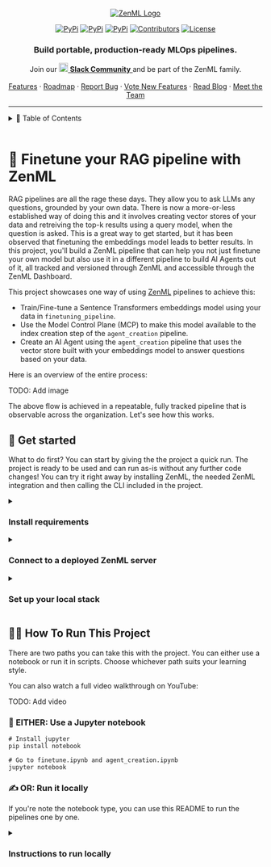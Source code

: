 <!-- PROJECT SHIELDS -->
<!--
*** I'm using markdown "reference style" links for readability.
*** Reference links are enclosed in brackets [ ] instead of parentheses ( ).
*** See the bottom of this document for the declaration of the reference variables
*** for contributors-url, forks-url, etc. This is an optional, concise syntax you may use.
*** https://www.markdownguide.org/basic-syntax/#reference-style-links
-->

<div align="center">

  <!-- PROJECT LOGO -->
  <br />
    <a href="https://zenml.io">
      <img src="assets/header.png" alt="ZenML Logo">
    </a>
  <br />

  [![PyPi][pypi-shield]][pypi-url]
  [![PyPi][pypiversion-shield]][pypi-url]
  [![PyPi][downloads-shield]][downloads-url]
  [![Contributors][contributors-shield]][contributors-url]
  [![License][license-shield]][license-url]
  <!-- [![Build][build-shield]][build-url] -->
  <!-- [![CodeCov][codecov-shield]][codecov-url] -->

</div>

<!-- MARKDOWN LINKS & IMAGES -->
<!-- https://www.markdownguide.org/basic-syntax/#reference-style-links -->

[pypi-shield]: https://img.shields.io/pypi/pyversions/zenml?color=281158

[pypi-url]: https://pypi.org/project/zenml/

[pypiversion-shield]: https://img.shields.io/pypi/v/zenml?color=361776

[downloads-shield]: https://img.shields.io/pypi/dm/zenml?color=431D93

[downloads-url]: https://pypi.org/project/zenml/

[codecov-shield]: https://img.shields.io/codecov/c/gh/zenml-io/zenml?color=7A3EF4

[codecov-url]: https://codecov.io/gh/zenml-io/zenml

[contributors-shield]: https://img.shields.io/github/contributors/zenml-io/zenml?color=7A3EF4

[contributors-url]: https://github.com/othneildrew/Best-README-Template/graphs/contributors

[license-shield]: https://img.shields.io/github/license/zenml-io/zenml?color=9565F6

[license-url]: https://github.com/zenml-io/zenml/blob/main/LICENSE

[linkedin-shield]: https://img.shields.io/badge/-LinkedIn-black.svg?style=for-the-badge&logo=linkedin&colorB=555

[linkedin-url]: https://www.linkedin.com/company/zenml/

[twitter-shield]: https://img.shields.io/twitter/follow/zenml_io?style=for-the-badge

[twitter-url]: https://twitter.com/zenml_io

[slack-shield]: https://img.shields.io/badge/-Slack-black.svg?style=for-the-badge&logo=linkedin&colorB=555

[slack-url]: https://zenml.io/slack-invite

[build-shield]: https://img.shields.io/github/workflow/status/zenml-io/zenml/Build,%20Lint,%20Unit%20&%20Integration%20Test/develop?logo=github&style=for-the-badge

[build-url]: https://github.com/zenml-io/zenml/actions/workflows/ci.yml

<div align="center">
  <h3 align="center">Build portable, production-ready MLOps pipelines.</h3>
  <p align="center">
    <div align="center">
      Join our <a href="https://zenml.io/slack-invite" target="_blank">
      <img width="18" src="https://cdn3.iconfinder.com/data/icons/logos-and-brands-adobe/512/306_Slack-512.png" alt="Slack"/>
    <b>Slack Community</b> </a> and be part of the ZenML family.
    </div>
    <br />
    <a href="https://zenml.io/features">Features</a>
    ·
    <a href="https://zenml.io/roadmap">Roadmap</a>
    ·
    <a href="https://github.com/zenml-io/zenml/issues">Report Bug</a>
    ·
    <a href="https://zenml.io/discussion">Vote New Features</a>
    ·
    <a href="https://zenml.io/blog">Read Blog</a>
    ·
    <a href="https://www.zenml.io/company#team">Meet the Team</a>
    <br />
  </p>
</div>

---

<!-- TABLE OF CONTENTS -->
<!-- TABLE OF CONTENTS -->
<details>
  <summary>🏁 Table of Contents</summary>
  <ol>
    <li><a href="#-huggingface-model-to-sagemaker-endpoint-mlops-with-zenml">Introduction</a></li>
    <li><a href="#👋-get-started">Get Started</a></li>
    <li>
      <a href="#🧑‍💻-how-to-run-this-project">How To Run This Project</a>
      <ul>
        <li><a href="#📓-either-use-a-jupyter-notebook">EITHER: Use a Jupyter notebook</a></li>
        <li><a href="#✍️-or-run-it-locally">OR: Run it locally</a>
          <ul>
            <li><a href="#👶-step-1-start-with-fine-tuning-the-embeddings-model">Step 1: Start with feature engineering</a></li>
            <li><a href="#💪-step-2-create-an-ai-agent-using-your-embeddings-model">Step 2: Train the model</a></li>
          </ul>
        </li>
      </ul>
    </li>
    <li><a href="#🆘-getting-help">Getting Help</a></li>
  </ol>
</details>
<br />

# 🧬 Finetune your RAG pipeline with ZenML

RAG pipelines are all the rage these days. They allow you to ask LLMs any questions, grounded by your own data. There is now a more-or-less established way of doing this and it involves creating vector stores of your data and retreiving the top-k results using a query model, when the question is asked. This is a great way to get started, but it has been observed that finetuning the embeddings model leads to better results. In this project, you'll build a ZenML pipeline that can help you not just finetune your own model but also use it in a different pipeline to build AI Agents out of it, all tracked and versioned through ZenML and accessible through the ZenML Dashboard.

This project showcases one way of using [ZenML](https://zenml.io) pipelines to achieve this:

- Train/Fine-tune a Sentence Transformers embeddings model using your data in `finetuning_pipeline`.
- Use the Model Control Plane (MCP) to make this model available to the index creation step of the `agent_creation` pipeline.
- Create an AI Agent using the `agent_creation` pipeline that uses the vector store built with your embeddings model to answer questions based on your data.

Here is an overview of the entire process:

TODO: Add image

The above flow is achieved in a repeatable, fully tracked pipeline that is observable across the organization. Let's
see how this works.

## 👋 Get started

What to do first? You can start by giving the the project a quick run. The
project is ready to be used and can run as-is without any further code
changes! You can try it right away by installing ZenML, the needed
ZenML integration and then calling the CLI included in the project.

<details>
<summary><h3>Install requirements</h3></summary>

```bash
# Clone this repo
git clone git@github.com:zenml-io/zenml-rag-llm-finetune.git

# Set up a Python virtual environment, if you haven't already
python3 -m venv .venv
source .venv/bin/activate

# Install requirements & integrations
# Alternatively see the Makefile for commands to use
make setup
```

</details>

<details>
<summary><h3>Connect to a deployed ZenML server</h3></summary>

After this, you should have ZenML and all of the requirements of the project installed locally.
Next thing to do is to connect to a [deployed ZenML instance](https://docs.zenml.io/deploying-zenml/). You can
create a free trial using [ZenML Cloud](https://cloud.zenml.io) to get setup quickly.

Once you have your deployed ZenML ready, you can connect to it using:

```shell
zenml connect --url YOUR_ZENML_SERVER_URL
```

This will open up the browser for your to connect to a deployed ZenML!

You will be able to see your models and related artifacts and pipeline runs in the Model Control Plane now (available only on ZenML Cloud).

</details>

<details>
<summary><h3>Set up your local stack</h3></summary>

To run this project, you need to create a [ZenML Stack](https://docs.zenml.io/user-guide/starter-guide/understand-stacks) with the required components to run the pipelines.

```shell
make install-stack
```

</details>

## 🧑‍💻 How To Run This Project

There are two paths you can take this with the project. You can either
use a notebook or run it in scripts. Choose whichever path suits your learning
style.

You can also watch a full video walkthrough on YouTube:

TODO: Add video

### 📓 EITHER: Use a Jupyter notebook

```shell
# Install jupyter
pip install notebook

# Go to finetune.ipynb and agent_creation.ipynb
jupyter notebook
```

### ✍️ OR: Run it locally

If you're note the notebook type, you can use this README to run the pipelines one by one.

<details>

<summary><h3>Instructions to run locally</h3></summary>

At any time, you can look at the CLI help to see what you can do with the project:
  
```shell
python run.py --help
```

Let's walk through the process one by one:

#### 👶 Step 1: Start with fine-tuning the embeddings model

The first pipeline is the fine-tune embeddings pipeline. This pipeline loads some of your data and trains a Sentence Transformers model on it. This model is tracked through the Model Control Plane and is associated with the pipeline.

TODO: image

Run it as follows:

```shell
python run.py --finetune-pipeline --no-cache --num-epochs 1 --model-id "paraphrase-albert-small-v2"
```

This will train a model from the Sentence Transformers library and register a new ZenML model on the Model Control Plane:

TODO: MCP image

Please note the above screens are a cloud-only feature in [ZenML Cloud](https://zenml.io/cloud), and
the CLI `zenml models list` should be used instead for OSS users.
In the dashboard, you can click on these artifacts and look at the lineage of the model.

TODO: section video

#### 💪 Step 2: Create an AI Agent using your embeddings model.

The `agent_creation` pipeline uses the embeddings model from the previous pipeline to create a vector store index which an AI Agent can use to answer questions. This pipeline is also tracked through the Model Control Plane and is associated with the embeddings model.

TODO: image

Run it as follows:

```shell
python run.py --agent-creation-pipeline --no-cache
```

Or if you'd like to use a specific version of the model, you can specify it as follows:

```shell
python run.py --agent-creation-pipeline --no-cache --model-version <INT>
```

TODO: section video

## 🆘 Getting Help

Something didn't work? No problem!

The first point of call should
be [the ZenML Slack group](https://zenml.io/slack/).
Ask your questions about bugs or specific use cases, and someone from
the [core team](https://zenml.io/company#CompanyTeam) will respond.
Or, if you
prefer, [open an issue](https://github.com/zenml-io/zenml-huggingface-sagemaker/issues/new/choose) on
this GitHub repo.
